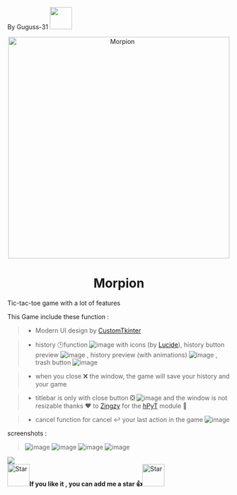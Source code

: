 <p href="https://github.com/guguss-31"> By Guguss-31 <img width=50 height=50 src="https://github.com/user-attachments/assets/51a06c45-16a4-4437-babc-62760ca69abd"/></p>

<p align="center">
  <img alt="Morpion" src="https://github.com/user-attachments/assets/59fd4add-98e0-4324-ab3f-b1e04ebe4f8a" width="500px" />
  <h1 align="center">Morpion</h1>
</p>

Tic-tac-toe game with a lot of features

This Game include these function : 

> - Modern UI design by [CustomTkinter](https://github.com/TomSchimansky/CustomTkinter)

> - history 🕒function ![image](https://github.com/user-attachments/assets/5f69c6ef-cb42-464a-b792-072252b5b184) with icons (by [Lucide](https://lucide.dev/)), history button preview ![image](https://github.com/user-attachments/assets/d50cb36a-cf18-4b7f-ac30-946113cf4797)
 , history preview (with animations) ![image](https://github.com/user-attachments/assets/16cee8ba-b3d1-4cb3-aac4-2b48a89bdddb) , trash button ![image](https://github.com/user-attachments/assets/ba300366-d0d7-40db-8a93-f6d4623eb763)

> - when you close ❌ the window, the game will save your history and your game

> - titlebar is only with close button ❎ ![image](https://github.com/user-attachments/assets/bc0b2e5d-016d-4015-8502-b8e4f1ff3da8)  and the window is not resizable thanks ❤️ to [Zingzy](https://github.com/Zingzy) for the [hPyT](https://github.com/Zingzy/hPyT) module 🐍

> - cancel function for cancel ↩️ your last action in the game ![image](https://github.com/user-attachments/assets/4cb35d96-fbaa-4029-97da-b31fb78d6547)

screenshots : 

>![image](https://github.com/user-attachments/assets/2387f703-24fe-4946-9c20-4b45d02df289)
>![image](https://github.com/user-attachments/assets/c301d24a-fc68-410f-9bc9-488b4aab3ecc)
>![image](https://github.com/user-attachments/assets/06194267-d369-4f9d-9445-964871d4d0c9)
>![image](https://github.com/user-attachments/assets/0b14d61f-5f07-4754-ac5f-948001e974cd)

<img src="https://user-images.githubusercontent.com/74038190/212284100-561aa473-3905-4a80-b561-0d28506553ee.gif"/><br>
<img src="https://raw.githubusercontent.com/Tarikul-Islam-Anik/Animated-Fluent-Emojis/master/Emojis/Travel%20and%20places/Star.png" alt="Star" width="50" height="50" />**If you like it , you can add me a star 👍**<img src="https://raw.githubusercontent.com/Tarikul-Islam-Anik/Animated-Fluent-Emojis/master/Emojis/Travel%20and%20places/Star.png" alt="Star" width="50" height="50" />
